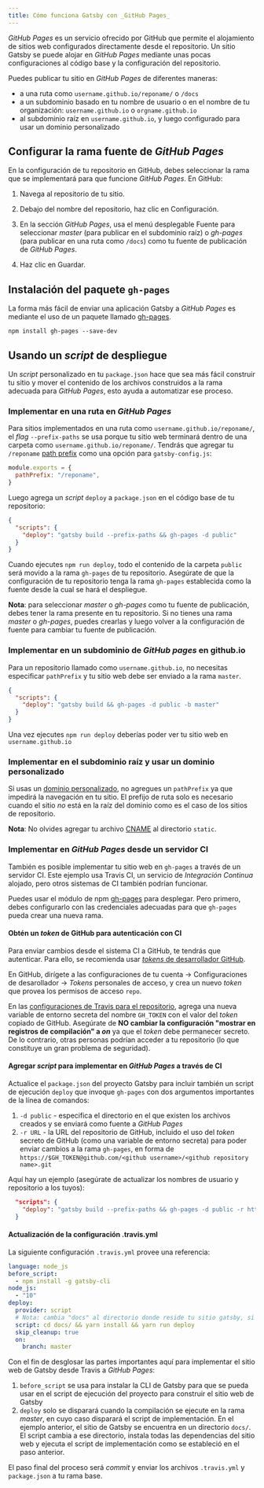 ```yaml
---
title: Cómo funciona Gatsby con _GitHub Pages_
---
```


_GitHub Pages_ es un servicio ofrecido por GitHub que permite el alojamiento de sitios web configurados directamente desde el repositorio. Un sitio Gatsby se puede alojar en _GitHub Pages_ mediante unas pocas configuraciones al código base y la configuración del repositorio.

Puedes publicar tu sitio en _GitHub Pages_ de diferentes maneras:

- a una ruta como `username.github.io/reponame/` o `/docs`
- a un subdominio basado en tu nombre de usuario o en el nombre de tu organización: `username.github.io` o `orgname.github.io`
- al subdominio raíz en `username.github.io`, y luego configurado para usar un dominio personalizado

## Configurar la rama fuente de _GitHub Pages_

En la configuración de tu repositorio en GitHub, debes seleccionar la rama que se implementará para que funcione _GitHub Pages_. En GitHub:

1. Navega al repositorio de tu sitio.

2. Debajo del nombre del repositorio, haz clic en Configuración.

3. En la sección _GitHub Pages_, usa el menú desplegable Fuente para seleccionar _master_ (para publicar en el subdominio raíz) o _gh-pages_ (para publicar en una ruta como `/docs`) como tu fuente de publicación de _GitHub Pages_.

4. Haz clic en Guardar.

## Instalación del paquete `gh-pages`

La forma más fácil de enviar una aplicación Gatsby a _GitHub Pages_ es mediante el uso de un paquete llamado [gh-pages](https://github.com/tschaub/gh-pages).

```shell
npm install gh-pages --save-dev
```

## Usando un _script_ de despliegue

Un _script_ personalizado en tu `package.json` hace que sea más fácil construir tu sitio y mover el contenido de los archivos construidos a la rama adecuada para _GitHub Pages_, esto ayuda a automatizar ese proceso.

### Implementar en una ruta en _GitHub Pages_

Para sitios implementados en una ruta como `username.github.io/reponame/`, el _flag_ `--prefix-paths` se usa porque tu sitio web terminará dentro de una carpeta como `username.github.io/reponame/`. Tendrás que agregar tu `/reponame` [path prefix](/docs/path-prefix/) como una opción para `gatsby-config.js`:

```js:title=gatsby-config.js
module.exports = {
  pathPrefix: "/reponame",
}
```

Luego agrega un _script_ `deploy` a `package.json` en el código base de tu repositorio:

```json:title=package.json
{
  "scripts": {
    "deploy": "gatsby build --prefix-paths && gh-pages -d public"
  }
}
```

Cuando ejecutes `npm run deploy`, todo el contenido de la carpeta `public` será movido a la rama `gh-pages` de tu repositorio. Asegúrate de que la configuración de tu repositorio tenga la rama `gh-pages` establecida como la fuente desde la cual se hará el despliegue.

**Nota**: para seleccionar _master_ o _gh-pages_ como tu fuente de publicación, debes tener la rama presente en tu repositorio. Si no tienes una rama _master_ o _gh-pages_, puedes crearlas y luego volver a la configuración de fuente para cambiar tu fuente de publicación.

### Implementar en un subdominio de _GitHub pages_ en github.io

Para un repositorio llamado como `username.github.io`, no necesitas especificar `pathPrefix` y tu sitio web debe ser enviado a la rama `master`.

```json:title=package.json
{
  "scripts": {
    "deploy": "gatsby build && gh-pages -d public -b master"
  }
}
```

Una vez ejecutes `npm run deploy` deberías poder ver tu sitio web en `username.github.io`

### Implementar en el subdominio raíz y usar un dominio personalizado

Si usas un [dominio personalizado](https://help.github.com/articles/using-a-custom-domain-with-github-pages/), no agregues un `pathPrefix` ya que impedirá la navegación en tu sitio. El prefijo de ruta solo es necesario cuando el sitio _no_ está en la raíz del dominio como es el caso de los sitios de repositorio.

**Nota**: No olvides agregar tu archivo [CNAME](https://help.github.com/articles/troubleshooting-custom-domains/#github-repository-setup-errors) al directorio `static`.

### Implementar en _GitHub Pages_ desde un servidor CI

También es posible implementar tu sitio web en `gh-pages` a través de un servidor CI. Este ejemplo usa Travis CI, un servicio de _Integración Continua_ alojado, pero otros sistemas de CI también podrían funcionar.

Puedes usar el módulo de npm [gh-pages](https://www.npmjs.com/package/gh-pages) para desplegar. Pero primero, debes configurarlo con las credenciales adecuadas para que `gh-pages` pueda crear una nueva rama.

#### Obtén un _token_ de GitHub para autenticación con CI

Para enviar cambios desde el sistema CI a GitHub, te tendrás que autenticar. Para ello, se recomienda usar [_tokens_ de desarrollador GitHub](https://help.github.com/en/articles/creating-a-personal-access-token-for-the-command-line).

En GitHub, dirígete a las configuraciones de tu cuenta -> Configuraciones de desarollador -> _Tokens_ personales de acceso, y crea un nuevo _token_ que provea los permisos de acceso `repo`.

En las [configuraciones de Travis para el repositorio](https://docs.travis-ci.com/user/environment-variables/#defining-variables-in-repository-settings), agrega una nueva variable de entorno secreta del nombre `GH_TOKEN` con el valor del _token_ copiado de GitHub. Asegúrate de **NO cambiar la configuración "mostrar en registros de compilación" a _on_** ya que el _token_ debe permanecer secreto. De lo contrario, otras personas podrían acceder a tu repositorio (lo que constituye un gran problema de seguridad).

#### Agregar _script_ para implementar en _GitHub Pages_ a través de CI

Actualice el `package.json` del proyecto Gatsby para incluir también un script de ejecución `deploy` que invoque `gh-pages` con dos argumentos importantes de la línea de comandos:

1. `-d public` - especifica el directorio en el que existen los archivos creados y se enviará como fuente a _GitHub Pages_
2. `-r URL` - la URL del repositorio de GitHub, incluido el uso del _token_ secreto de GitHub (como una variable de entorno secreta) para poder enviar cambios a la rama `gh-pages`, en forma de `https://$GH_TOKEN@github.com/<github username>/<github repository name>.git`

Aquí hay un ejemplo (asegúrate de actualizar los nombres de usuario y repositorio a los tuyos):

```json
  "scripts": {
    "deploy": "gatsby build --prefix-paths && gh-pages -d public -r https://$GH_TOKEN@github.com/lirantal/dockly.git"
  }
```

#### Actualización de la configuración .travis.yml

La siguiente configuración `.travis.yml` provee una referencia:

```yaml
language: node_js
before_script:
  - npm install -g gatsby-cli
node_js:
  - "10"
deploy:
  provider: script
  # Nota: cambia "docs" al directorio donde reside tu sitio gatsby, si es necesario
  script: cd docs/ && yarn install && yarn run deploy
  skip_cleanup: true
  on:
    branch: master
```

Con el fin de desglosar las partes importantes aquí para implementar el sitio web de Gatsby desde Travis a _GitHub Pages_:

1. `before_script` se usa para instalar la CLI de Gatsby para que se pueda usar en el script de ejecución del proyecto para construir el sitio web de Gatsby
2. `deploy` solo se disparará cuando la compilación se ejecute en la rama _master_, en cuyo caso disparará el script de implementación. En el ejemplo anterior, el sitio de Gatsby se encuentra en un directorio `docs/`. El script cambia a ese directorio, instala todas las dependencias del sitio web y ejecuta el script de implementación como se estableció en el paso anterior.

El paso final del proceso será _commit_ y enviar los archivos `.travis.yml` y `package.json` a tu rama base.
